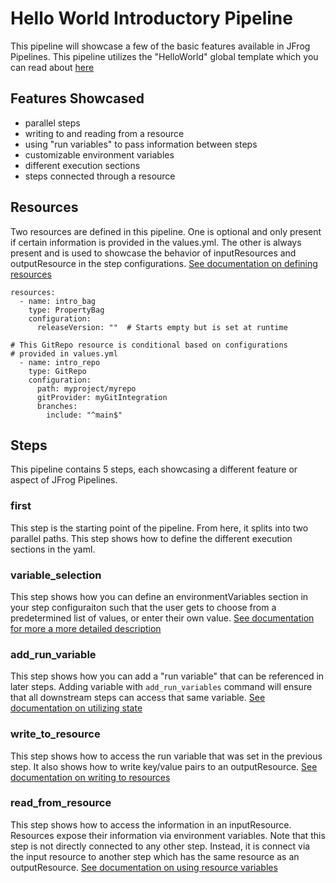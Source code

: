 # Hello World Introductory Pipeline
This pipeline will showcase a few of the basic features available in JFrog Pipelines. This pipeline utilizes the "HelloWorld" global template which you can read about [here](https://www.jfrog.com/confluence/display/JFROG/Global+Templates)

## Features Showcased
- parallel steps
- writing to and reading from a resource
- using "run variables" to pass information between steps
- customizable environment variables
- different execution sections
- steps connected through a resource

## Resources
Two resources are defined in this pipeline. One is optional and only present if certain information is provided in the values.yml.  The other is always present and is used to showcase the behavior of inputResources and outputResource in the step configurations. [See documentation on defining resources](https://www.jfrog.com/confluence/display/JFROG/Pipelines+Resources)

```
resources:
  - name: intro_bag
    type: PropertyBag
    configuration:
      releaseVersion: ""  # Starts empty but is set at runtime

# This GitRepo resource is conditional based on configurations
# provided in values.yml
  - name: intro_repo
    type: GitRepo
    configuration:
      path: myproject/myrepo
      gitProvider: myGitIntegration
      branches:
        include: "^main$"
```

## Steps
This pipeline contains 5 steps, each showcasing a different feature or aspect of JFrog Pipelines.
### first
This step is the starting point of the pipeline. From here, it splits into two parallel paths. This step shows how to define the different execution sections in the yaml.

### variable_selection
This step shows how you can define an environmentVariables section in your step configuraiton such that the user gets to choose from a predetermined list of values, or enter their own value. [See documentation for more a more detailed description](https://www.jfrog.com/confluence/display/JFROG/Pipelines+Environment+Variables#PipelinesEnvironmentVariables-EnvironmentVariablesConfiguration)


### add_run_variable
This step shows how you can add a "run variable" that can be referenced in later steps. Adding variable with `add_run_variables` command will ensure that all downstream steps can access that same variable. [See documentation on utilizing state](https://www.jfrog.com/confluence/display/JFROG/Creating+Stateful+Pipelines#CreatingStatefulPipelines-runStateRunState)

### write_to_resource
This step shows how to access the run variable that was set in the previous step. It also shows how to write key/value pairs to an outputResource. [See documentation on writing to resources](https://www.jfrog.com/confluence/display/JFROG/Pipelines+Resources#PipelinesResources-UsingStatefulResources)

### read_from_resource
This step shows how to access the information in an inputResource. Resources expose their information via environment variables. Note that this step is not directly connected to any other step. Instead, it is connect via the input resource to another step which has the same resource as an outputResource. [See documentation on using resource variables](https://www.jfrog.com/confluence/display/JFROG/Pipelines+Resources#PipelinesResources-UsingResourcesValuesinEnvironmentVariables)
